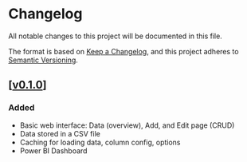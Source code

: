 # Changelog

All notable changes to this project will be documented in this file.

The format is based on [Keep a Changelog](https://keepachangelog.com/en/1.1.0/),
and this project adheres to [Semantic Versioning](https://semver.org/spec/v2.0.0.html).

<!-- Format:
##[] - 

### Added

### Changed

### Fixed

### Removed

 -->

## [[v0.1.0](https://github.com/ngntrgduc/movies-manager/releases/tag/v0.1.0)]

### Added
- Basic web interface: Data (overview), Add, and Edit page (CRUD)
- Data stored in a CSV file
- Caching for loading data, column config, options
- Power BI Dashboard

